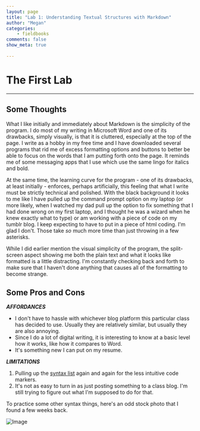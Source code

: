 ```yaml
---
layout: page  
title: "Lab 1: Understanding Textual Structures with Markdown"  
author: "Megan"  
categories:  
    - fieldbooks
comments: false  
show_meta: true
    
---
```

 
# The First Lab
 
---

## Some Thoughts
 
What I like initially and immediately about Markdown is the simplicity of the program. I do most of my writing in Microsoft Word and one of its drawbacks, simply visually, is that it is cluttered, especially at the top of the page. I write as a hobby in my free time and I have downloaded several programs that rid me of excess formatting options and buttons to better be able to focus on the words that I am putting forth onto the page. It reminds me of some messaging apps that I use which use the same lingo for italics and bold. 
 
At the same time, the learning curve for the program - one of its drawbacks, at least initially - enforces, perhaps artificially, this feeling that what I write must be strictly technical and polished. With the black background it looks to me like I have pulled up the command prompt option on my laptop (or more likely, when I watched my dad pull up the option to fix something that I had done wrong on my first laptop, and I thought he was a wizard when he knew exactly what to type) or am working with a piece of code on my tumblr blog. I keep expecting to have to put in a piece of html coding. I'm glad I don't. Those take *so* much more time than just throwing in a few asterisks.
 
While I did earlier mention the visual simplicity of the program, the split-screen aspect showing me both the plain text and what it looks like formatted is a little distracting. I'm constantly checking back and forth to make sure that I haven't done anything that causes all of the formatting to become strange.
 
 
## Some Pros and Cons
 
***AFFORDANCES***
 
+ I don't have to hassle with whichever blog platform this particular class has decided to use. Usually they are relatively similar, but usually they are also annoying.
+ Since I do a lot of digital writing, it is interesting to know at a basic level how it works, like how it compares to Word.
+ It's something new I can put on my resume.

***LIMITATIONS***

1. Pulling up the [syntax list](<https://en.wikipedia.org/wiki/Markdown#Example>) again and again for the less intuitive code markers.
2. It's not as easy to turn in as just posting something to a class blog. I'm still trying to figure out what I'm supposed to do for that.


To practice some other syntax things, here's an odd stock photo that I found a few weeks back. 

![Image](http://c8.alamy.com/comp/BCY997/cougar-and-domestic-cat-BCY997.jpg)
